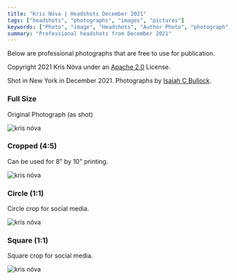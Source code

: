 ```yaml
---
title: "Kris Nóva | Headshots December 2021"
tags: ["headshots", "photographs", "images", "pictures"]
keywords: ["Photo", "image", "Headshots", "Author Photo", "photograph", "professional", "2022", "New Book", "Hacking Capitalism", "Computers", "Humans", "Money", "Exploiting", "Tech Industry"]
summary: "Professional headshots from December 2021"
---
```


Below are professional photographs that are free to use for publication.

Copyright 2021 Kris Nóva under an [Apache 2.0](https://github.com/kris-nova/nivenly.com/blob/main/LICENSE) License.

Shot in New York in December 2021. Photographs by [Isaiah C Bullock](https://www.icb.cool/about).

### Full Size

Original Photograph (as shot)

![kris nóva](https://public.nivenly.com/images/nova-headshot-full.jpg)

### Cropped (4:5)

Can be used for 8" by 10" printing. 

![kris nóva](https://public.nivenly.com/images/nova-headshot-cropped.jpg)

### Circle (1:1)

Circle crop for social media.

![kris nóva](https://public.nivenly.com/images/nova-headshot-circle.png)

### Square (1:1)

Square crop for social media.

![kris nóva](https://public.nivenly.com/images/nova-headshot-square.jpg)

